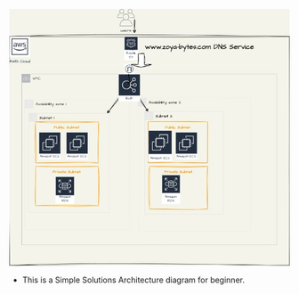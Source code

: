![DNS Architecture](assets/awsstack.jpeg "DNS")

- This is a Simple Solutions Architecture diagram for beginner. 

